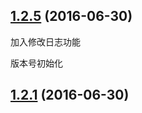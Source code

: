 <a name="1.2.5"></a>
## [1.2.5](https://github.com/2remote/corporate-event-server/compare/v1.2.4...v1.2.5) (2016-06-30)

加入修改日志功能

<a name="1.2.1"></a>
版本号初始化
## [1.2.1](https://github.com/2remote/corporate-event-server/compare/v1.2.0...v1.2.1) (2016-06-30)



